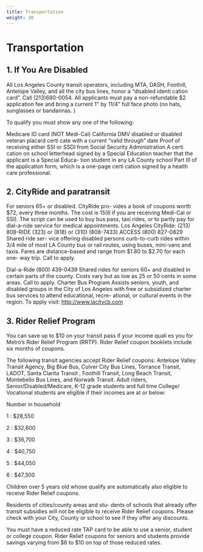 ```yaml
---
title: Transportation
weight: 30
---
```


# Transportation

## 1. If You Are Disabled

All Los Angeles County transit operators, including MTA, DASH, Foothill, Antelope Valley, and all the city bus lines, honor a “disabled identi cation card”.
Call (213)680-0054. All applicants must pay a non-refundable $2 application fee and bring a current 1" by 11/4" full face photo (no hats, sunglasses or bandannas. )

To qualify you must show any one of the following:

Medicare ID card (NOT Medi-Cal) California DMV disabled or disabled veteran placard certi cate with a
current “valid through” date
Proof of receiving either SSI or SSDI from Social Security Administration A certi cation on school letterhead signed by a Special Education teacher that the applicant is a Special Educa- tion student in any LA County school Part III of the application form, which is a one-page certi cation signed by
a health care professional.

## 2. CityRide and paratransit

For seniors 65+ or disabled. CityRide pro- vides a book of coupons worth $72, every three months. The cost is $15 ($6 if you are receiving Medi-Cal or SSI). The script can be used to buy bus pass, taxi rides, or to partly pay for dial-a-ride service for medical appointments.
Los Angeles CityRide: (213) 808-RIDE (323) or (818) or (310) (808-7433)
ACCESS (800) 827-0829 Shared ride ser- vice offering disabled persons curb-to-curb rides within 3/4 mile of most LA County bus or rail routes, using buses, mini-vans and taxis. Fares are distance-based and range from $1.80 to $2.70 for each one- way trip. Call to apply.

Dial-a-Ride (800) 439-0439 Shared rides for seniors 60+ and disabled in certain parts of the county. Costs vary but as low as 25 or 50 cents in some areas. Call to apply.
Charter Bus Program Assists seniors, youth, and disabled groups in the City of Los Angeles with free or subsidized charter bus services to attend educational, recre- ational, or cultural events in the region. To apply visit: http://www.lacitycb.com

## 3. Rider Relief Program 

You can save up to $10 on your transit pass if your income quali es you for Metro’s Rider Relief Program (RRTP). Rider Relief coupon booklets include six months of coupons.

The following transit agencies accept Rider Relief coupons: Antelope Valley Transit Agency, Big Blue Bus, Culver City Bus Lines, Torrance Transit, LADOT, Santa Clarita Transit , Foothill Transit, Long Beach Transit, Montebello Bus Lines, and Norwalk Transit.
Adult riders, Senior/Disabled/Medicare, K-12 grade students and full time College/ Vocational students are eligible if their incomes are at or below:

Number in household

1
: $28,550

2
: $32,600

3
: $36,700

4
: $40,750

5
: $44,050

6
: $47,300


Children over 5 years old whose
qualify are automatically also eligible to receive Rider Relief coupons.

Residents of cities/county areas and stu- dents of schools that already offer transit subsidies will not be eligible to receive Rider Relief coupons. Please check with your City, County or school to see if they offer any discounts.

You must have a reduced rate TAP card to be able to use a senior, student or college coupon. Rider Relief coupons for seniors and students provide savings varying from $6 to $10 on top of those reduced rates.

